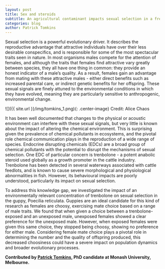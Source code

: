 ```yaml
---
layout: post
title: Sex and steroids
subtitle: An agricultural contaminant impacts sexual selection in a freshwater fish
categories: blog
author: Patrick Tomkins
---
```


Sexual selection is a powerful evolutionary driver. It describes the reproductive advantage that attractive individuals have over their less desirable conspecifics, and is responsible for some of the most spectacular traits seen in nature. In most organisms males compete for the attention of females, and although the traits that females find attractive vary greatly between species, they all have one thing in common: they provide an honest indicator of a male’s quality. As a result, females gain an advantage from mating with these attractive males - either direct benefits such as increased parental care, or indirect genetic benefits for her offspring. These sexual signals are finely attuned to the environmental conditions in which they have evolved, meaning they are particularly sensitive to anthropogenic, environmental change.

![]({{ site.url }}/img/tomkins_1.png){: .center-image}
<span class="caption text-muted">Credit: Alice Chaos</span>

It has been well documented that changes to the physical or acoustic environment can interfere with these sexual signals, but very little is known about the impact of altering the chemical environment. This is surprising given the prevalence of chemical pollutants in ecosystems, and the pivotal role chemical communication plays in the reproduction of a wide range of species. Endocrine disrupting chemicals (EDCs) are a broad group of chemical pollutants with the potential to disrupt the mechanisms of sexual selection. One EDC of particular concern is trenbolone - a potent anabolic steroid used globally as a growth promoter in the cattle industry. Trenbolone has been detected in several waterways associated with cattle feedlots, and is known to cause severe morphological and physiological abnormalities in fish. However, its behavioural impacts are poorly understood, particularly its impact on sexual selection.

To address this knowledge gap, we investigated the impact of an environmentally relevant concentration of trenbolone on sexual selection in the guppy, Poecilia reticulata. Guppies are an ideal candidate for this kind of research as females are choosy, exercising mate choice based on a range of male traits. We found that when given a choice between a trenbolone-exposed and an unexposed male, unexposed females showed a clear preference for the unexposed male. However, when exposed females were given this same choice, they stopped being choosy, showing no preference for either male. Considering female mate choice plays a pivotal role in determining the number and the quality of offspring produced, this decreased choosiness could have a severe impact on population dynamics and broader evolutionary processes.

**Contributed by [Patrick Tomkins](http://www.bobwonglab.org/people/), PhD candidate at Monash University, Melbourne.**
